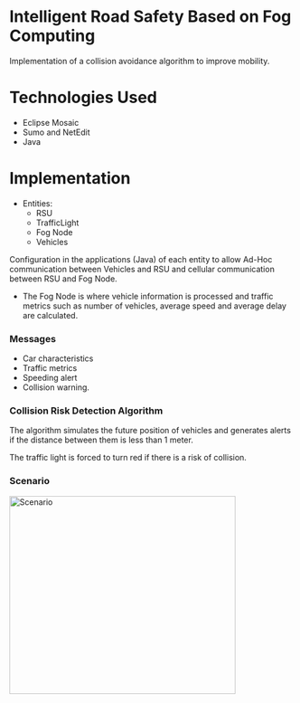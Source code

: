 # Intelligent Road Safety Based on Fog Computing

Implementation of a collision avoidance algorithm to improve mobility.

# Technologies Used
- Eclipse Mosaic
- Sumo and NetEdit
- Java


# Implementation
- Entities: 
  - RSU
  - TrafficLight
  - Fog Node
  - Vehicles
  
Configuration in the applications (Java) of each entity to allow Ad-Hoc communication between Vehicles and RSU and cellular communication between RSU and Fog Node. 

- The Fog Node is where vehicle information is processed and traffic metrics such as number of vehicles, average speed and average delay are calculated. 

  
### Messages
- Car characteristics
- Traffic metrics
- Speeding alert
- Collision warning. 

### Collision Risk Detection Algorithm

The algorithm simulates the future position of vehicles and generates alerts if the distance between them is less than 1 meter. 

The traffic light is forced to turn red if there is a risk of collision.  

### Scenario 
<img width="400" height="350" alt="Scenario" src="https://github.com/user-attachments/assets/efd163fd-05d0-4daa-91ff-0f5b0a8b2b1a" />



  
